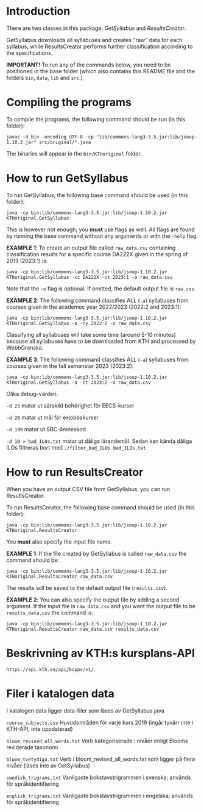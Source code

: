 # Introduction

There are two classes in this package: *GetSyllabus* and *ResultsCreator*.

GetSyllabus downloads all syllabuses and creates "raw" data for each syllabus,
while ResultsCreator performs further classification according to the specifications.

**IMPORTANT!** To run any of the commands below, you need to be positioned in the base folder
(which also contains this README file and the folders `bin`, `data`, `lib` and `src`.)



# Compiling the programs

To compile the programs, the following command should be run (in this folder):

```javac -d bin -encoding UTF-8 -cp "lib/commons-lang3-3.5.jar:lib/jsoup-1.10.2.jar" src/original/*.java```

The binaries will appear in the `bin/KTHoriginal` folder.



# How to run GetSyllabus

To run GetSyllabus, the following base command should be used (in this folder):

```java -cp bin:lib/commons-lang3-3.5.jar:lib/jsoup-1.10.2.jar KTHoriginal.GetSyllabus```

This is however not enough; you **must** use flags as well. All flags are found
by running the base command without any arguments or with the `-help` flag.

**EXAMPLE 1**: To create an output file called `raw_data.csv` containing
classification results for a specific course DA222X given in the spring of 2013 (2023:1) is:

```java -cp bin:lib/commons-lang3-3.5.jar:lib/jsoup-1.10.2.jar KTHoriginal.GetSyllabus -cc DA222X -ct 2023:1 -o raw_data.csv```

Note that the `-o` flag is optional. If omitted, the default output file is `raw.csv`.

**EXAMPLE 2**: The following command classifies ALL (`-a`) syllabuses from courses given in the academec year 2022/2023 (2022:2 and 2023:1):

```java -cp bin:lib/commons-lang3-3.5.jar:lib/jsoup-1.10.2.jar KTHoriginal.GetSyllabus -a -cy 2022:2 -o raw_data.csv```

Classifying all syllabuses will take some time (around 5-10 minutes) because all
syllabuses have to be downloaded from KTH and processed by WebbGranska.

**EXAMPLE 3**: The following command classifies ALL (`-a`) syllabuses from courses given in the fall semenster 2023 (2023:2):

```java -cp bin:lib/commons-lang3-3.5.jar:lib/jsoup-1.10.2.jar KTHoriginal.GetSyllabus -a -ct 2023:2 -o raw_data.csv```

Olika debug-värden:

`-d 25` matar ut särskild behörighet för EECS-kurser

`-d 26` matar ut mål för exjobbskurser

`-d 199` matar ut SBC-ämneskod

`-d 10 > bad_ILOs.txt` matar ut dåliga lärandemål. Sedan kan kända dåliga ILOs filtreras bort med
```./filter_bad_ILOs bad_ILOs.txt```

# How to run ResultsCreator

When you have an output CSV file from GetSyllabus, you can run ResultsCreator.

To run ResultsCreator, the following base command should be used (in this folder):

```java -cp bin:lib/commons-lang3-3.5.jar:lib/jsoup-1.10.2.jar KTHoriginal.ResultsCreator```

You **must** also specify the input file name.

**EXAMPLE 1**: If the file created by GetSyllabus is called `raw_data.csv`
the command should be:

```java -cp bin:lib/commons-lang3-3.5.jar:lib/jsoup-1.10.2.jar KTHoriginal.ResultsCreator raw_data.csv```

The results will be saved to the default output file (`results.csv`).

**EXAMPLE 2**: You can also specify the output file by adding a second argument. If the
input file is `raw_data.csv` and you want the output file to be `results_data.csv`
the command is:

```java -cp bin:lib/commons-lang3-3.5.jar:lib/jsoup-1.10.2.jar KTHoriginal.ResultsCreator raw_data.csv results_data.csv```


# Beskrivning av KTH:s kursplans-API

```https://api.kth.se/api/kopps/v1/```

# Filer i katalogen data

I katalogen data ligger data-filer som läses av GetSyllabus.java

`course_subjects.csv`          Huvudområden för varje kurs 2019 (ingår tyvärr inte i KTH-API, inte uppdaterad)

`bloom_revised_all_words.txt`  Verb kategoriserade i nivåer enligt Blooms reviderade taxonomi

`bloom_tvetydiga.txt`	       Verb i bloom_revised_all_words.txt som ligger på flera nivåer (läses inte av GetSyllabus)

`swedish_trigrams.txt`         Vanligaste bokstavstrigrammen i svenska; används för språkidentifiering

`english_trigrams.txt`         Vanligaste bokstavstrigrammen i engelska; används för språkidentifiering
